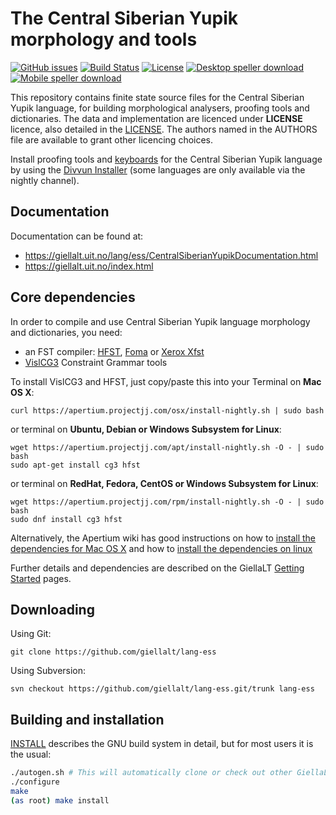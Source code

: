 The Central Siberian Yupik morphology and tools
==========================================

[![GitHub issues](https://img.shields.io/github/issues-raw/giellalt/lang-ess)](https://github.com/giellalt/lang-ess/issues)
[![Build Status](https://divvun-tc.thetc.se/api/github/v1/repository/giellalt/lang-ess/main/badge.svg)](https://github.com/giellalt/lang-ess/actions)
[![License](https://img.shields.io/github/license/giellalt/lang-ess)](https://github.com/giellalt/lang-ess/blob/main/LICENSE)
[![Desktop speller download](https://img.shields.io/badge/download%40latest-desktop--bhfst-brightgreen)](https://pahkat.uit.no/main/download/speller-ess?platform=desktop&channel=nightly)
[![Mobile speller download](https://img.shields.io/badge/download%40latest-mobile--bhfst-brightgreen)](https://pahkat.uit.no/main/download/speller-ess?platform=mbile&channel=nightly)

This repository contains finite state source files for the Central Siberian Yupik language,
for building morphological analysers, proofing tools
and dictionaries. The data and implementation are licenced under __LICENSE__
licence, also detailed in the
[LICENSE](https://github.com/giellalt/lang-ess/blob/main/LICENSE). The
authors named in the AUTHORS file are available to grant other licencing
choices.

Install proofing tools and [keyboards](https://github.com/giellalt/keyboard-ess)
for the Central Siberian Yupik language by using the [Divvun Installer](http://divvun.no)
(some languages are only available via the nightly channel).

Documentation
-------------

Documentation can be found at:

-   <https://giellalt.uit.no/lang/ess/CentralSiberianYupikDocumentation.html>
-   <https://giellalt.uit.no/index.html>

Core dependencies
-----------------

In order to compile and use Central Siberian Yupik language morphology and
dictionaries, you need:

- an FST compiler: [HFST](https://github.com/hfst/hfst), [Foma](https://github.com/mhulden/foma) or [Xerox Xfst](https://web.stanford.edu/~laurik/fsmbook/home.html)
- [VislCG3](https://visl.sdu.dk/svn/visl/tools/vislcg3/trunk) Constraint Grammar tools

To install VislCG3 and HFST, just copy/paste this into your Terminal on **Mac OS X**:

```
curl https://apertium.projectjj.com/osx/install-nightly.sh | sudo bash
```

or terminal on **Ubuntu, Debian or Windows Subsystem for Linux**:

```
wget https://apertium.projectjj.com/apt/install-nightly.sh -O - | sudo bash
sudo apt-get install cg3 hfst
```

or terminal on **RedHat, Fedora, CentOS or Windows Subsystem for Linux**:

```
wget https://apertium.projectjj.com/rpm/install-nightly.sh -O - | sudo bash
sudo dnf install cg3 hfst
```

Alternatively, the Apertium wiki has good instructions on how to [install the dependencies for Mac
OS X](https://wiki.apertium.org/wiki/Apertium_on_Mac_OS_X) and how to [install
the dependencies on
linux](https://wiki.apertium.org/wiki/Installation_of_grammar_libraries)

Further details and dependencies are described on the GiellaLT [Getting Started](https://giellalt.uit.no/infra/GettingStarted.html) pages.

Downloading
-----------

Using Git:
```
git clone https://github.com/giellalt/lang-ess
```

Using Subversion:
```
svn checkout https://github.com/giellalt/lang-ess.git/trunk lang-ess
```

Building and installation
-------------------------

[INSTALL](https://github.com/giellalt/lang-ess/blob/main/INSTALL)
describes the GNU build system in detail, but for most users it is the usual:

```sh
./autogen.sh # This will automatically clone or check out other GiellaLT dependencies
./configure
make
(as root) make install
```
